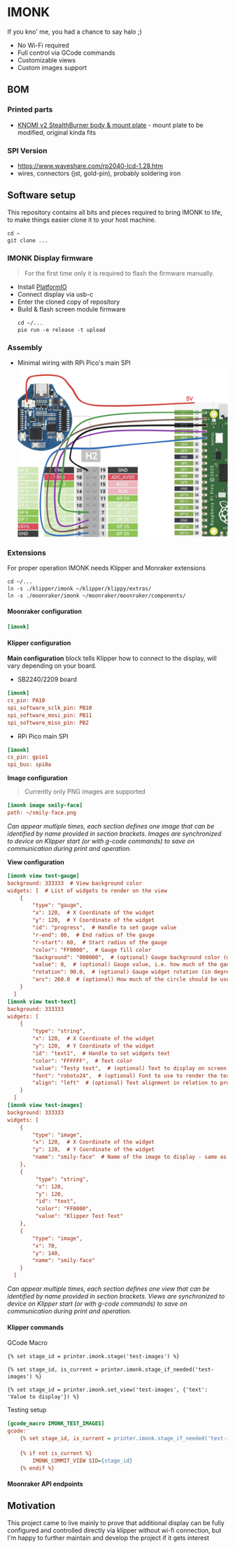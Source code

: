 # IMONK

If you kno' me, you had a chance to say halo ;)

* No Wi-Fi required
* Full control via GCode commands
* Customizable views
* Custom images support

## BOM

### Printed parts
* [KNOMI v2 StealthBurner body & mount plate](https://github.com/bigtreetech/KNOMI/tree/master/KNOMI2/STL) - mount plate to be modified, original kinda fits

### SPI Version
* https://www.waveshare.com/rp2040-lcd-1.28.htm
* wires, connectors  (jst, gold-pin), probably soldering iron


## Software setup

This repository contains all bits and pieces required to bring IMONK to life, to make things easier clone it to your host machine. 
```
cd ~
git clone ...
```

### IMONK Display firmware

> For the first time only it is required to flash the firmware manually. 

* Install [PlatformIO](https://docs.platformio.org/en/latest/core/installation/methods/installer-script.html#super-quick-macos-linux)
* Connect display via usb-c
* Enter the cloned copy of repository
* Build & flash screen module firmware 
    ```
    cd ~/...
    pio run -e release -t upload
    ```

### Assembly
* Minimal wiring with RPi Pico's main SPI
![connections.png](doc%2Fconnections.png)


### Extensions

For proper operation IMONK needs Klipper and Monraker extensions

```
cd ~/...
ln -s ./klipper/imonk ~/klipper/klippy/extras/
ln -s ./moonraker/imonk ~/moonraker/moonraker/components/
```

#### Moonraker configuration
```ini
[imonk]
```

#### Klipper configuration

**Main configuration** block tells Klipper how to connect to the display, will vary depending on your board. 

* SB2240/2209 board
```ini
[imonk]
cs_pin: PA10
spi_software_sclk_pin: PB10
spi_software_mosi_pin: PB11
spi_software_miso_pin: PB2
```

* RPi Pico main SPI
```ini
[imonk]
cs_pin: gpio1
spi_bus: spi0a
```
  

**Image configuration**
> Currently only PNG images are supported
```ini
[imonk image smily-face]
path: ~/smily-face.png
```
_Can appear multiple times, each section defines one image that can be identified by name provided in section brackets. Images are synchronized to device on Klipper start (or with g-code commands) to save on communication during print and operation._


**View configuration**
```ini
[imonk view test-gauge]
background: 333333  # View background color
widgets: [  # List of widgets to render on the view
    {
        "type": "gauge",
        "x": 120,  # X Coordinate of the widget
        "y": 120,  # Y Coordinate of the widget
        "id": "progress",  # Handle to set gauge value
        "r-end": 80,  # End radius of the gauge
        "r-start": 60,  # Start radius of the gauge
        "color": "FF0000",  # Gauge fill color
        "background": "000000",  # (optional) Gauge background color (default: "000000") 
        "value": 0,  # (optional) Gauge value, i.e. how much of the gauge should be filled (default: 0) 
        "rotation": 90.0,  # (optional) Gauge widget rotation (in degrees) (default: 90.0) 
        "arc": 260.0  # (optional) How much of the circle should be used as gauge (in degrees) (default: 260.0) 
    }
  ]
[imonk view test-text]
background: 333333
widgets: [
    {
        "type": "string",
        "x": 120,  # X Coordinate of the widget
        "y": 120,  # Y Coordinate of the widget
        "id": "text1",  # Handle to set widgets text
        "color": "FFFFFF",  # Text color
        "value": "Testy text",  # (optional) Text to display on screen (default: "") 
        "font": "roboto24",  # (optional) Font to use to render the text (default: "font0") 
        "align": "left"  # (optional) Text alignment in relation to provided coordinates (default: "center") 
    }
  ]
[imonk view test-images]
background: 333333
widgets: [
    {
        "type": "image",
        "x": 120,  # X Coordinate of the widget
        "y": 120,  # Y Coordinate of the widget
        "name": "smily-face"  # Name of the image to display - same as in [imonk image ...] section
    },
    {
         "type": "string",
         "x": 120,
         "y": 120,
         "id": "text",
         "color": "FF0000",
         "value": "Klipper Test Text"
    },
    {
        "type": "image",
        "x": 70,
        "y": 140,
        "name": "smily-face"
    }
  ]
```
_Can appear multiple times, each section defines one view that can be identified by name provided in section brackets. Views are synchronized to device on Klipper start (or with g-code commands) to save on communication during print and operation._

#### Klipper commands

GCode Macro
```jinja
{% set stage_id = printer.imonk.stage('test-images') %}
```
```jinja
{% set stage_id, is_current = printer.imonk.stage_if_needed('test-images') %}
```
```jinja
{% set stage_id = printer.imonk.set_view('test-images', {'text': 'Value to display'}) %}
```


Testing setup
```ini
[gcode_macro IMONK_TEST_IMAGES]
gcode:
    {% set stage_id, is_current = printer.imonk.stage_if_needed('test-images') %}
    
    {% if not is_current %}
        IMONK_COMMIT_VIEW SID={stage_id}
    {% endif %}
```

#### Moonraker API endpoints

## Motivation

This project came to live mainly to prove that additional display can be fully configured and controlled directly via klipper without wi-fi connection, but I'm happy to further maintain and develop the project if it gets interest
